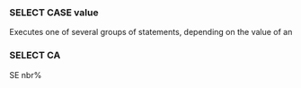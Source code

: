 

### SELECT CASE value

 Executes one of several groups of statements, depending on the value of an

### SELECT CA

 SE nbr%